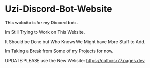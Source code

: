 # Uzi-Discord-Bot-Website

This website is for my Discord bots.

Im Still Trying to Work on This Website.

It Should be Done but Who Knows We Might have More Stuff to Add.

Im Taking a Break from Some of my Projects for now.

UPDATE:PLEASE use the New Website: https://coltonsr77.pages.dev
